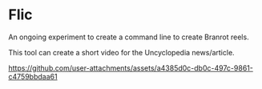 # Flic

An ongoing experiment to create a command line to create Branrot reels.

This tool can create a short video for the Uncyclopedia news/article.

https://github.com/user-attachments/assets/a4385d0c-db0c-497c-9861-c4759bbdaa61


